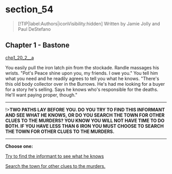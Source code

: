 
# section_54

>[!TIP|label:Authors|iconVisibility:hidden]
>Written by Jamie Jolly and Paul DeStefano

## Chapter 1 - Bastone

[chp1_20_2__a](../../decomp/app/src/main/res/raw/chp1_20_2__a.mp3 ':include :type=audio')

You easily pull the iron latch pin from the stockade. Randle massages his wrists. "Pot's Peace shine upon you, my friends. I owe you." You tell him what you need and he readily agrees to tell you what he knows. "There's this old body collector over in the Burrows. He's had me looking for a buyer for a story he's selling. Says he knows who's responsible for the deaths. He'll want paying proper, though."

---

!>**TWO PATHS LAY BEFORE YOU. DO YOU TRY TO FIND THIS INFORMANT AND SEE WHAT HE KNOWS, OR DO YOU SEARCH THE TOWN FOR OTHER CLUES TO THE MURDERS? YOU KNOW YOU WILL NOT HAVE TIME TO DO BOTH.  IF YOU HAVE LESS THAN 6 IRON YOU MUST CHOOSE TO SEARCH THE TOWN FOR OTHER CLUES TO THE MURDERS.** 

---



**Choose one:**

[Try to find the informant to see what he knows](output/chapter1/section_56.md)

[Search the town for other clues to the murders.](output/chapter1/section_82.md)


